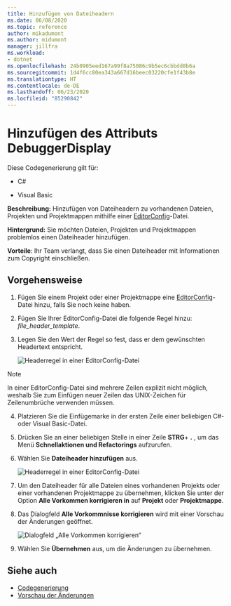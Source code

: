 ```yaml
---
title: Hinzufügen von Dateiheadern
ms.date: 06/08/2020
ms.topic: reference
author: mikadumont
ms.author: midumont
manager: jillfra
ms.workload:
- dotnet
ms.openlocfilehash: 24b0905eed167a99f8a75086c9b5ec6cbbdd8b6a
ms.sourcegitcommit: 1d4f6cc80ea343a667d16beec03220cfe1f43b8e
ms.translationtype: HT
ms.contentlocale: de-DE
ms.lasthandoff: 06/23/2020
ms.locfileid: "85290842"
---
```

# <a name="add-debuggerdisplay-attribute"></a>Hinzufügen des Attributs DebuggerDisplay

Diese Codegenerierung gilt für:

- C#

- Visual Basic

**Beschreibung:** Hinzufügen von Dateiheadern zu vorhandenen Dateien, Projekten und Projektmappen mithilfe einer [EditorConfig](https://docs.microsoft.com/visualstudio/ide/create-portable-custom-editor-options#add-an-editorconfig-file-to-a-project)-Datei.

**Hintergrund:** Sie möchten Dateien, Projekten und Projektmappen problemlos einen Dateiheader hinzufügen.

**Vorteile**: Ihr Team verlangt, dass Sie einen Dateiheader mit Informationen zum Copyright einschließen. 

## <a name="how-to"></a>Vorgehensweise

1. Fügen Sie einem Projekt oder einer Projektmappe eine [EditorConfig](https://docs.microsoft.com/visualstudio/ide/create-portable-custom-editor-options#add-an-editorconfig-file-to-a-project)-Datei hinzu, falls Sie noch keine haben.

2. Fügen Sie Ihrer EditorConfig-Datei die folgende Regel hinzu: *file_header_template*.

3. Legen Sie den Wert der Regel so fest, dass er dem gewünschten Headertext entspricht.

    ![Headerregel in einer EditorConfig-Datei](media/add-file-header-rule.png)

> [!NOTE]
> In einer EditorConfig-Datei sind mehrere Zeilen explizit nicht möglich, weshalb Sie zum Einfügen neuer Zeilen das UNIX-Zeichen für Zeilenumbrüche verwenden müssen.

4. Platzieren Sie die Einfügemarke in der ersten Zeile einer beliebigen C#- oder Visual Basic-Datei.

5. Drücken Sie an einer beliebigen Stelle in einer Zeile **STRG**+ **.** , um das Menü **Schnellaktionen und Refactorings** aufzurufen.

6. Wählen Sie **Dateiheader hinzufügen** aus. 

    ![Headerregel in einer EditorConfig-Datei](media/add-file-header.png)

7. Um den Dateiheader für alle Dateien eines vorhandenen Projekts oder einer vorhandenen Projektmappe zu übernehmen, klicken Sie unter der Option **Alle Vorkommen korrigieren in** auf **Projekt** oder **Projektmappe**.

8. Das Dialogfeld **Alle Vorkommnisse korrigieren** wird mit einer Vorschau der Änderungen geöffnet.

    ![Dialogfeld „Alle Vorkommen korrigieren“](media/file-header-preview-changes.png)

8. Wählen Sie **Übernehmen** aus, um die Änderungen zu übernehmen.

## <a name="see-also"></a>Siehe auch

- [Codegenerierung](../code-generation-in-visual-studio.md)
- [Vorschau der Änderungen](../../ide/preview-changes.md)
